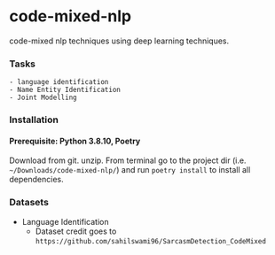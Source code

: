 # code-mixed-nlp
code-mixed nlp techniques using deep learning techniques.

### Tasks
    - language identification
    - Name Entity Identification
    - Joint Modelling

### Installation 
    
#### Prerequisite: Python 3.8.10, Poetry

Download from git. unzip. From terminal go to the project dir (i.e. `~/Downloads/code-mixed-nlp/`) and run `poetry install` to install all dependencies.

### Datasets

- Language Identification
  - Dataset credit goes to `https://github.com/sahilswami96/SarcasmDetection_CodeMixed`